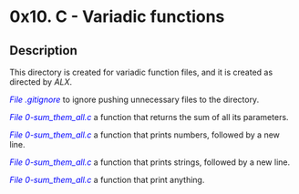 # 0x10. C - Variadic functions

## Description
This directory is created for variadic function files, and it is created as directed by *ALX*.

<span style="color:blue"> *File .gitignore* </span> to ignore pushing unnecessary files to the directory.

<span style="color:blue"> *File 0-sum_them_all.c* </span>a function that returns the sum of all its parameters.

<span style="color:blue"> *File 0-sum_them_all.c* </span>a function that prints numbers, followed by a new line.

<span style="color:blue"> *File 0-sum_them_all.c* </span>a function that prints strings, followed by a new line.

<span style="color:blue"> *File 0-sum_them_all.c* </span>a function that print anything.
